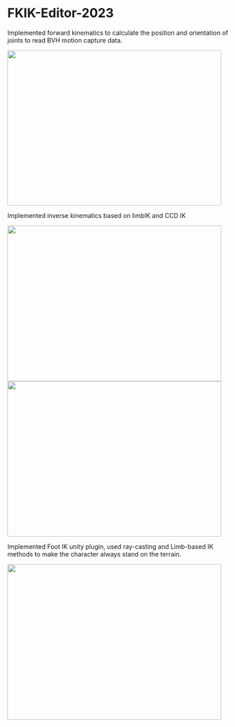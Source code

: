 # FKIK-Editor-2023
Implemented forward kinematics to calculate the position and orientation of joints to read BVH motion capture data.

<img src="https://github.com/AkikozZM/IK-FK-Editor-Project/assets/113269465/a9a66887-6a1e-4237-a29f-2e27e39600fd.gif" width="482.5" height="350.5">

Implemented inverse kinematics based on limbIK and CCD IK

<img src="https://github.com/AkikozZM/IK-FK-Editor-Project/assets/113269465/11e42bfd-2d01-4f46-a5c1-424ab002829a.gif" width="482.5" height="350.5">
<img src="https://github.com/AkikozZM/IK-FK-Editor-Project/assets/113269465/d3981b1a-b688-40c6-bee7-ff39e95f20d4.gif" width="482.5" height="350.5">

Implemented Foot IK unity plugin, used ray-casting and Limb-based IK methods to make the character always stand on the terrain.

<img src="https://github.com/AkikozZM/IK-FK-Editor-Project/assets/113269465/6870e17c-3bd0-4a04-a1bd-4d8aad54b4a6.gif" width="482.5" height="350.5">
